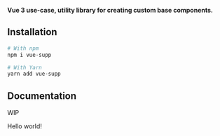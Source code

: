 **Vue 3 use-case, utility library for creating custom base components.**

## Installation

```bash
# With npm
npm i vue-supp

# With Yarn
yarn add vue-supp
```

## Documentation

WIP

Hello world!
